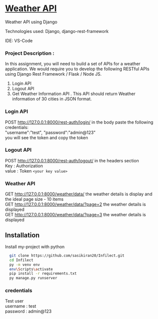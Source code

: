# <a href="#">Weather API</a>

Weather API using Django

Technologies used: Django, django-rest-framework

IDE: VS-Code

### Project Description :
In this assignment, you will need to build a set of APIs for a weather application.
We would require you to develop the following RESTful APIs using Django Rest
Framework / Flask / Node JS.
1. Login API
2. Logout API
3. Get Weather Information API
. This API should return Weather information of 30 cities in JSON format.

### Login API
 POST http://127.0.0.1:8000/rest-auth/login/ in the body paste the following credentials:<br>
 "username":"test", "password":"admin@123"<br>
 you will see the token and copy the token
 
 ### Logout API
 POST http://127.0.0.1:8000/rest-auth/logout/ in the headers section<br>
 Key : Authorization<br>
 value : Token ```<your key value>```
 
  ### Weather API
 GET http://127.0.0.1:8000/weather/data/ the weather details is display and the ideal page size - 10 items<br>
 GET http://127.0.0.1:8000/weather/data/?page=2 the weather details is displayed<br>
 GET http://127.0.0.1:8000/weather/data/?page=3 the weather details is displayed
 
## Installation
Install my-project with python
```bash
  git clone https://github.com/sasikiran20/Infilect.git
  cd Infilect
  py -m venv env
  env\Scripts\activate
  pip install -r requirements.txt
  py manage.py runserver
```

### credentials


Test user <br>
username : test<br>
password : admin@123


